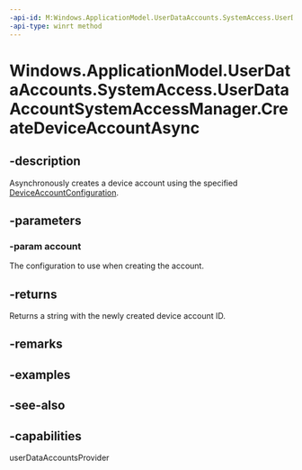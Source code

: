 ----api-id: M:Windows.ApplicationModel.UserDataAccounts.SystemAccess.UserDataAccountSystemAccessManager.CreateDeviceAccountAsync(Windows.ApplicationModel.UserDataAccounts.SystemAccess.DeviceAccountConfiguration)
-api-type: winrt method
---<!-- Method syntaxpublic Windows.Foundation.IAsyncOperation<string> CreateDeviceAccountAsync(Windows.ApplicationModel.UserDataAccounts.SystemAccess.DeviceAccountConfiguration account)--># Windows.ApplicationModel.UserDataAccounts.SystemAccess.UserDataAccountSystemAccessManager.CreateDeviceAccountAsync## -descriptionAsynchronously creates a device account using the specified [DeviceAccountConfiguration](deviceaccountconfiguration.md).## -parameters### -param accountThe configuration to use when creating the account.## -returnsReturns a string with the newly created device account ID.## -remarks## -examples## -see-also## -capabilitiesuserDataAccountsProvider